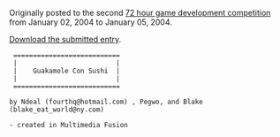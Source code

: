 Originally posted to the second [72 hour game development competition](https://github.com/featherless/72hourgdc)
from January 02, 2004 to January 05, 2004.

[Download the submitted entry](https://github.com/72hourgdc-2004-january/consushi/archive/submission.zip).

     ===========================
     |                         |
     |    Guakamole Con Sushi  |
     |                         |
     ===========================

    by Ndeal (fourthq@hotmail.com) , Pegwo, and Blake (blake_eat_world@ny.com)

    - created in Multimedia Fusion
